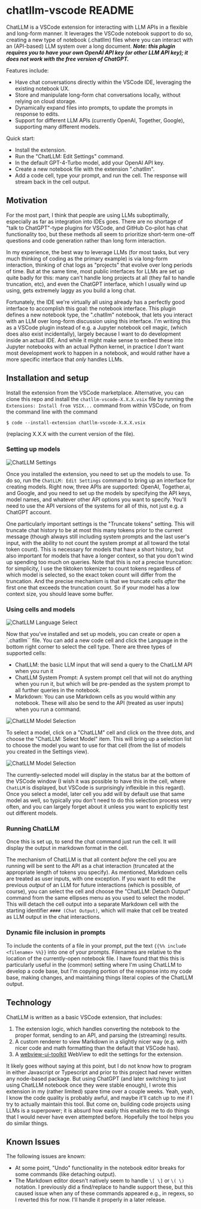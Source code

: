 # chatllm-vscode README

ChatLLM is a VSCode extension for interacting with LLM APIs in a flexible and long-form manner.  It leverages the VSCode notebook support to do so, creating a new type of notebook (.chatllm) files where you can interact with an (API-based) LLM system over a long document.  ***Note: this plugin requires you to have your own OpenAI API key (or other LLM API key); it does not work with the free version of ChatGPT.***

Features include:
- Have chat conversations directly within the VSCode IDE, leveraging the existing notebook UX.
- Store and manipulate long-form chat conversations locally, without relying on cloud storage.
- Dynamically expand files into prompts, to update the prompts in response to edits.
- Support for different LLM APIs (currently OpenAI, Together, Google), supporting many different models.

Quick start:
- Install the extension.
- Run the "ChatLLM: Edit Settings" command.
- In the default GPT-4-Turbo model, add your OpenAI API key.
- Create a new notebook file with the extension ".chatllm".
- Add a code cell, type your prompt, and run the cell.  The response will stream back in the cell output.


## Motivation

For the most part, I think that people are using LLMs suboptimally, especially as far as integration into IDEs goes.  There are no shortage of "talk to ChatGPT"-type plugins for VSCode, and GitHub Co-pilot has chat functionality too, but these methods all seem to prioritize short-term one-off questions and code generation rather than long form interaction.

In my experience, the best way to leverage LLMs (for most tasks, but very much thinking of coding as the primary example) is via long-form interaction, thinking of chat logs as "projects" that evolve over long periods of time.  But at the same time, most public interfaces for LLMs are set up quite badly for this: many can't handle long projects at all (they fail to handle truncation, etc), and even the ChatGPT interface, which I usually wind up using, gets extremely laggy as you build a long chat.

Fortunately, the IDE we're virtually all using already has a perfectly good interface to accomplish this goal: the notebook interface.  This plugin defines a new notebook type, the ".chatllm" notebook, that lets you interact with an LLM over long-form discussion using this interface.  I'm writing this as a VSCode plugin instead of e.g. a Jupyter notebook cell magic, (which does also exist incidentally), largely because I want to do development inside an actual IDE.  And while it might make sense to embed these into Jupyter notebooks with an actual Python kernel, in practice I _don't_ want most development work to happen in a notebook, and would rather have a more specific interface that _only_ handles LLMs.

## Installation and setup

Install the extension from the VSCode marketplace. Alternative, you can clone this repo and install the `chatllm-vscode-X.X.X.vsix` file by running the `Extensions: Install from VSIX...` command from within VSCode, on from the command line with the command
```
$ code --install-extension chatllm-vscode-X.X.X.vsix
```
(replacing X.X.X with the current version of the file).

### Setting up models

![ChatLLM Settings](assets/settings.png)

Once you installed the extension, you need to set up the models to use. To do so, run the `ChatLLM: Edit Settings` command to bring up an interface for creating models.  Right now, three APIs are supported: OpenAI, Together.ai, and Google, and you need to set up the models by specifying the API keys, model names, and whatever other API options you want to specify.  You'll need to use the API versions of the systems for all of this, not just e.g. a ChatGPT account.  

One particularly important settings is the "Truncate tokens" setting.  This will truncate chat history to be at most this many tokens prior to the current message (though always still including system prompts and the last user's input, with the ability to not count the system prompt at all toward the total token count).  This is necessary for models that have a short history, but also important for models that have a longer context, so that you don't wind up spending too much on queries.  Note that this is _not_ a precise truncation: for simplicity, I use the tiktoken tokenizer to count tokens regardless of which model is selected, so the exact token count will differ from the truncation.  And the precise mechanism is that we truncate cells _after_ the first one that exceeds the truncation count.  So if your model has a low context size, you should leave some buffer.


### Using cells and models

![ChatLLM Language Select](assets/languages.png)

Now that you've installed and set up models, you can create or open a `.chatllm`` file.  You can add a new code cell and click the Language in the bottom right corner to select the cell type.  There are three types of supported cells:
  - ChatLLM: the basic LLM input that will send a query to the ChatLLM API when you run it
  - ChatLLM System Prompt: A system prompt cell that will not do anything when you run it, but which will be pre-pended as the system prompt to all further queries in the notebook.
  - Markdown: You can use Markdown cells as you would within any notebook.  These will also be send to the API (treated as user inputs) when you run a command.

![ChatLLM Model Selection](assets/select_model.png)

To select a model, click on a "ChatLLM" cell and click on the three dots, and choose the "ChatLLM: Select Model" item.  This will bring up a selection list to choose the model you want to use for that cell (from the list of models you created in the Settings view).

![ChatLLM Model Selection](assets/select_model2.png)

The currently-selected model will display in the status bar at the bottom of the VSCode window (I wish it was possible to have this in the cell, where `ChatLLM` is displayed, but VSCode is surprisingly inflexible in this regard).  Once you select a model, later cell you add will by default use that same model as well, so typically you don't need to do this selection process very often, and you can largely forget about it unless you want to explicitly test out different models.

### Running ChatLLM

Once this is set up, to send the chat command just run the cell.  It will display the output in markdown format in the cell.

The mechanism of ChatLLM is that all content _before_ the cell you are running will be sent to the API as a chat interaction (truncated at the appropriate length of tokens you specify).  As mentioned, Markdown cells are treated as user inputs, with one exception.  If you want to edit the previous _output_ of an LLM for future interactions (which is possible, of course), you can select the cell and choose the "ChatLLM: Detach Output" command from the same ellipses menu as you used to select the model.  This will detach the cell output into a separate Markdown cell with the starting identifier `#### (Chat Output)`, which will make that cell be treated as LLM output in the chat interactions.

### Dynamic file inclusion in prompts

To include the contents of a file in your prompt, put the text `{{%% include <filename> %%}}` into one of your prompts.  Filenames are relative to the location of the currently-open notebook file.  I have found that this this is particularly useful in the (common) setting where I'm using ChatLLM to develop a code base, but I'm copying portion of the response into my code base, making changes, and maintaining things literal copies of the ChatLLM output.

## Technology

ChatLLM is written as a basic VSCode extension, that includes:
 1. The extension logic, which handles converting the notebook to the proper format, sending to an API, and parsing the (streaming) results.
 2. A custom renderer to view Markdown in a slightly nicer way (e.g. with nicer code and math formatting than the default that VSCode has).
 3. A [webview-ui-toolkit](https://github.com/microsoft/vscode-webview-ui-toolkit) WebView to edit the settings for the extension.

It likely goes without saying at this point, but I do not know how to program in either Javascript or Typescript and prior to this project had never written any node-based package.  But using ChatGPT (and later switching to just using ChatLLM notebook once they were stable enough), I wrote this extension in my (rather limited) spare time over a couple weeks.  Yeah, yeah, I know the code quality is probably awful, and maybe it'll catch up to me if I try to actually maintain this tool.  But come on, building code projects using LLMs is a superpower; it is absurd how easily this enables me to do things that I would never have even attempted before.  Hopefully the tool helps you do similar things.

## Known Issues

The following issues are known:
- At some point, "Undo" functionality in the notebook editor breaks for some commands (like detaching output).
- The Markdown editor doesn't natively seem to handle `\[ \]` or `\( \)` notation.  I previously did a find/replace to handle support these, but this caused issue when any of these commands appeared e.g., in regexs, so I reverted this for now.  I'll handle it properly in a later release.



